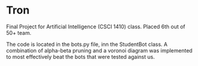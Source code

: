 # Tron
Final Project for Artificial Intelligence (CSCI 1410) class. Placed 6th out of 50+ team.

The code is located in the bots.py file, inn the StudentBot class. A combination of alpha-beta pruning and a voronoi diagram
was implemented to most effectively beat the bots that were tested against us.
